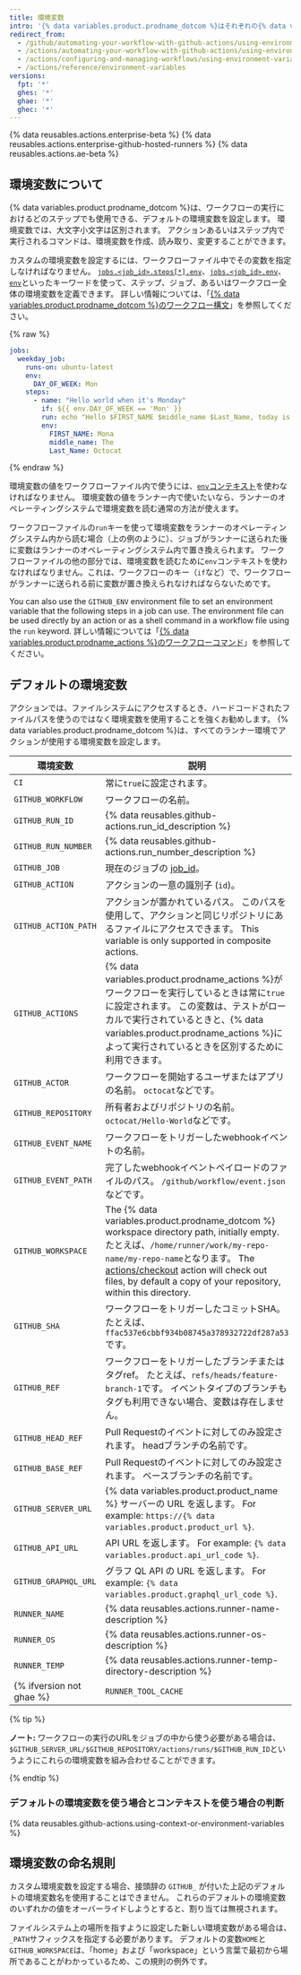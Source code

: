 ```yaml
---
title: 環境変数
intro: '{% data variables.product.prodname_dotcom %}はそれぞれの{% data variables.product.prodname_actions %}ワークフローの実行に対してデフォルトの環境変数を設定します。 ワークフローファイル中でカスタムの環境変数を設定することもできます。'
redirect_from:
  - /github/automating-your-workflow-with-github-actions/using-environment-variables
  - /actions/automating-your-workflow-with-github-actions/using-environment-variables
  - /actions/configuring-and-managing-workflows/using-environment-variables
  - /actions/reference/environment-variables
versions:
  fpt: '*'
  ghes: '*'
  ghae: '*'
  ghec: '*'
---
```


{% data reusables.actions.enterprise-beta %}
{% data reusables.actions.enterprise-github-hosted-runners %}
{% data reusables.actions.ae-beta %}

## 環境変数について

{% data variables.product.prodname_dotcom %}は、ワークフローの実行におけるどのステップでも使用できる、デフォルトの環境変数を設定します。 環境変数では、大文字小文字は区別されます。 アクションあるいはステップ内で実行されるコマンドは、環境変数を作成、読み取り、変更することができます。

カスタムの環境変数を設定するには、ワークフローファイル中でその変数を指定しなければなりません。 [`jobs.<job_id>.steps[*].env`](/github/automating-your-workflow-with-github-actions/workflow-syntax-for-github-actions#jobsjob_idstepsenv)、[`jobs.<job_id>.env`](/github/automating-your-workflow-with-github-actions/workflow-syntax-for-github-actions#jobsjob_idenv)、[`env`](/github/automating-your-workflow-with-github-actions/workflow-syntax-for-github-actions#env)といったキーワードを使って、ステップ、ジョブ、あるいはワークフロー全体の環境変数を定義できます。 詳しい情報については、「[{% data variables.product.prodname_dotcom %}のワークフロー構文](/articles/workflow-syntax-for-github-actions/#jobsjob_idstepsenv)」を参照してください。

{% raw %}
```yaml
jobs:
  weekday_job:
    runs-on: ubuntu-latest
    env:
      DAY_OF_WEEK: Mon
    steps:
      - name: "Hello world when it's Monday"
        if: ${{ env.DAY_OF_WEEK == 'Mon' }}
        run: echo "Hello $FIRST_NAME $middle_name $Last_Name, today is Monday!"
        env:
          FIRST_NAME: Mona
          middle_name: The
          Last_Name: Octocat
```
{% endraw %}

環境変数の値をワークフローファイル内で使うには、[`env`コンテキスト](/actions/reference/context-and-expression-syntax-for-github-actions#env-context)を使わなければなりません。 環境変数の値をランナー内で使いたいなら、ランナーのオペレーティングシステムで環境変数を読む通常の方法が使えます。

ワークフローファイルの`run`キーを使って環境変数をランナーのオペレーティングシステム内から読む場合（上の例のように）、ジョブがランナーに送られた後に変数はランナーのオペレーティングシステム内で置き換えられます。 ワークフローファイルの他の部分では、環境変数を読むために`env`コンテキストを使わなければなりません。これは、ワークフローのキー（`if`など）で、ワークフローがランナーに送られる前に変数が置き換えられなければならないためです。

You can also use the `GITHUB_ENV` environment file to set an environment variable that the following steps in a job can use. The environment file can be used directly by an action or as a shell command in a workflow file using the `run` keyword. 詳しい情報については「[{% data variables.product.prodname_actions %}のワークフローコマンド](/actions/reference/workflow-commands-for-github-actions/#setting-an-environment-variable)」を参照してください。

## デフォルトの環境変数

アクションでは、ファイルシステムにアクセスするとき、ハードコードされたファイルパスを使うのではなく環境変数を使用することを強くお勧めします。 {% data variables.product.prodname_dotcom %}は、すべてのランナー環境でアクションが使用する環境変数を設定します。

| 環境変数                 | 説明                                                                                                                                                                                                                                                                                                         |
| -------------------- | ---------------------------------------------------------------------------------------------------------------------------------------------------------------------------------------------------------------------------------------------------------------------------------------------------------- |
| `CI`                 | 常に`true`に設定されます。                                                                                                                                                                                                                                                                                           |
| `GITHUB_WORKFLOW`    | ワークフローの名前。                                                                                                                                                                                                                                                                                                 |
| `GITHUB_RUN_ID`      | {% data reusables.github-actions.run_id_description %}
| `GITHUB_RUN_NUMBER`  | {% data reusables.github-actions.run_number_description %}
| `GITHUB_JOB`         | 現在のジョブの [job_id](/actions/reference/workflow-syntax-for-github-actions#jobsjob_id)。                                                                                                                                                                                                                        |
| `GITHUB_ACTION`      | アクションの一意の識別子 (`id`)。                                                                                                                                                                                                                                                                                       |
| `GITHUB_ACTION_PATH` | アクションが置かれているパス。 このパスを使用して、アクションと同じリポジトリにあるファイルにアクセスできます。 This variable is only supported in composite actions.                                                                                                                                                                                             |
| `GITHUB_ACTIONS`     | {% data variables.product.prodname_actions %}がワークフローを実行しているときは常に`true`に設定されます。 この変数は、テストがローカルで実行されているときと、{% data variables.product.prodname_actions %}によって実行されているときを区別するために利用できます。                                                                                                                         |
| `GITHUB_ACTOR`       | ワークフローを開始するユーザまたはアプリの名前。 `octocat`などです。                                                                                                                                                                                                                                                                    |
| `GITHUB_REPOSITORY`  | 所有者およびリポジトリの名前。 `octocat/Hello-World`などです。                                                                                                                                                                                                                                                                 |
| `GITHUB_EVENT_NAME`  | ワークフローをトリガーしたwebhookイベントの名前。                                                                                                                                                                                                                                                                               |
| `GITHUB_EVENT_PATH`  | 完了したwebhookイベントペイロードのファイルのパス。 `/github/workflow/event.json`などです。                                                                                                                                                                                                                                           |
| `GITHUB_WORKSPACE`   | The {% data variables.product.prodname_dotcom %} workspace directory path, initially empty. たとえば、`/home/runner/work/my-repo-name/my-repo-name`となります。 The [actions/checkout](https://github.com/actions/checkout) action will check out files, by default a copy of your repository, within this directory. |
| `GITHUB_SHA`         | ワークフローをトリガーしたコミットSHA。 たとえば、`ffac537e6cbbf934b08745a378932722df287a53`です。                                                                                                                                                                                                                                   |
| `GITHUB_REF`         | ワークフローをトリガーしたブランチまたはタグref。 たとえば、`refs/heads/feature-branch-1`です。 イベントタイプのブランチもタグも利用できない場合、変数は存在しません。                                                                                                                                                                                                       |
| `GITHUB_HEAD_REF`    | Pull Requestのイベントに対してのみ設定されます。 headブランチの名前です。                                                                                                                                                                                                                                                              |
| `GITHUB_BASE_REF`    | Pull Requestのイベントに対してのみ設定されます。 ベースブランチの名前です。                                                                                                                                                                                                                                                               |
| `GITHUB_SERVER_URL`  | {% data variables.product.product_name %} サーバーの URL を返します。 For example: `https://{% data variables.product.product_url %}`.                                                                                                                                                                                |
| `GITHUB_API_URL`     | API URL を返します。 For example: `{% data variables.product.api_url_code %}`.                                                                                                                                                                                                                                   |
| `GITHUB_GRAPHQL_URL` | グラフ QL API の URL を返します。 For example: `{% data variables.product.graphql_url_code %}`.                                                                                                                                                                                                                      |
| `RUNNER_NAME`        | {% data reusables.actions.runner-name-description %}
| `RUNNER_OS`          | {% data reusables.actions.runner-os-description %}
| `RUNNER_TEMP`        | {% data reusables.actions.runner-temp-directory-description %}
{% ifversion not ghae %}| `RUNNER_TOOL_CACHE` | {% data reusables.actions.runner-tool-cache-description %}{% endif %}

{% tip %}

**ノート:** ワークフローの実行のURLをジョブの中から使う必要がある場合は、`$GITHUB_SERVER_URL/$GITHUB_REPOSITORY/actions/runs/$GITHUB_RUN_ID`というようにこれらの環境変数を組み合わせることができます。

{% endtip %}

### デフォルトの環境変数を使う場合とコンテキストを使う場合の判断

{% data reusables.github-actions.using-context-or-environment-variables %}

## 環境変数の命名規則

カスタム環境変数を設定する場合、接頭辞の `GITHUB_` が付いた上記のデフォルトの環境変数名を使用することはできません。 これらのデフォルトの環境変数のいずれかの値をオーバーライドしようとすると、割り当ては無視されます。

ファイルシステム上の場所を指すように設定した新しい環境変数がある場合は、`_PATH`サフィックスを指定する必要があります。 デフォルトの変数`HOME`と`GITHUB_WORKSPACE`は、「home」および「workspace」という言葉で最初から場所であることがわかっているため、この規則の例外です。
